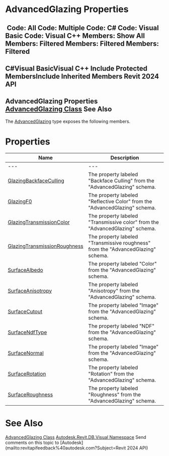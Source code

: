 # AdvancedGlazing Properties

﻿
 Code: All Code: Multiple Code: C# Code: Visual Basic Code: Visual C++  Members: Show All Members: Filtered Members: Filtered Members: Filtered   
---  
C#Visual BasicVisual C++
Include Protected MembersInclude Inherited Members
Revit 2024 API  
---  
AdvancedGlazing Properties  
[AdvancedGlazing Class](8f4007d6-eab7-39d3-69b6-18443f9350e5.md "AdvancedGlazing Class") See Also  
---  
The [AdvancedGlazing](8f4007d6-eab7-39d3-69b6-18443f9350e5.md "AdvancedGlazing Class") type exposes the following members.
# Properties
| Name | Description |
| --- | --- |
| --- | --- | --- |
| [GlazingBackfaceCulling](64cad8cb-1abc-ecb0-2643-f57aa5255872.md "GlazingBackfaceCulling Property") | The property labeled "Backface Culling" from the "AdvancedGlazing" schema. |
| [GlazingF0](42c68abe-2e0b-b79e-b222-6f219e0d25dd.md "GlazingF0 Property") | The property labeled "Reflective Color" from the "AdvancedGlazing" schema. |
| [GlazingTransmissionColor](59b879fa-8658-206a-e3e4-ee33c981d1b6.md "GlazingTransmissionColor Property") | The property labeled "Transmissive color" from the "AdvancedGlazing" schema. |
| [GlazingTransmissionRoughness](cda083b6-1e67-b66c-b88d-f8adf30071cd.md "GlazingTransmissionRoughness Property") | The property labeled "Transmissive roughness" from the "AdvancedGlazing" schema. |
| [SurfaceAlbedo](e2f44c01-49a7-59ba-0cea-ef56d5cc0d2f.md "SurfaceAlbedo Property") | The property labeled "Color" from the "AdvancedGlazing" schema. |
| [SurfaceAnisotropy](80909a07-6a2f-47d1-0527-b0e448e1d3b7.md "SurfaceAnisotropy Property") | The property labeled "Anisotropy" from the "AdvancedGlazing" schema. |
| [SurfaceCutout](899813d4-994f-c049-7efa-6460778a554c.md "SurfaceCutout Property") | The property labeled "Image" from the "AdvancedGlazing" schema. |
| [SurfaceNdfType](2227a9e4-337e-7b10-c68e-8971aa5950fb.md "SurfaceNdfType Property") | The property labeled "NDF" from the "AdvancedGlazing" schema. |
| [SurfaceNormal](86af03a8-6dc5-c6c5-2ee3-1478f7919574.md "SurfaceNormal Property") | The property labeled "Image" from the "AdvancedGlazing" schema. |
| [SurfaceRotation](4c2d7e67-a5fe-52a3-d6c8-1e47b507725d.md "SurfaceRotation Property") | The property labeled "Rotation" from the "AdvancedGlazing" schema. |
| [SurfaceRoughness](a337ddf1-9783-a5c6-7fc5-c0a16b00d490.md "SurfaceRoughness Property") | The property labeled "Roughness" from the "AdvancedGlazing" schema. |

# See Also
[AdvancedGlazing Class](8f4007d6-eab7-39d3-69b6-18443f9350e5.md "AdvancedGlazing Class")
[Autodesk.Revit.DB.Visual Namespace](f5a10581-6ac2-be19-0e32-f87d05bc8b83.md "Autodesk.Revit.DB.Visual Namespace")
Send comments on this topic to [Autodesk](mailto:revitapifeedback%40autodesk.com?Subject=Revit 2024 API)